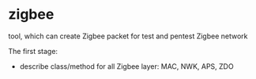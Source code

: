 # zigbee
tool, which can create Zigbee packet for test and pentest Zigbee network

The first stage:
- describe class/method for all Zigbee layer: MAC, NWK, APS, ZDO


